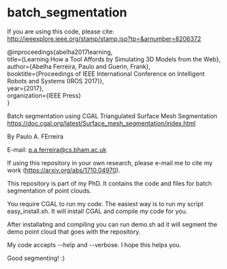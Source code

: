 # batch_segmentation


If you are using this code, please cite: http://ieeexplore.ieee.org/stamp/stamp.jsp?tp=&arnumber=8206372

@inproceedings{abelha2017learning, \
    title={Learning How a Tool Affords by Simulating 3D Models from the Web}, \
    author={Abelha Ferreira, Paulo and Guerin, Frank}, \
    booktitle={Proceedings of IEEE International Conference on Intelligent Robots and Systems (IROS 2017)}, \
    year={2017}, \
    organization={IEEE Press} \
}

Batch segmentation using CGAL Triangulated Surface Mesh Segmentation
https://doc.cgal.org/latest/Surface_mesh_segmentation/index.html

By Paulo A. FErreira

E-mail: p.a.ferreira@cs.bham.ac.uk

If using this repository in your own research, please e-mail me to cite my work (https://arxiv.org/abs/1710.04970).

This repository is part of my PhD. It contains the code and files for batch segmentation of point clouds.

You require CGAL to run my code.
The easiest way is to run my script easy_install.sh. It will install CGAL and compile my code for you.

After installating and compiling you can run demo.sh ad it will segment the demo point cloud that goes with the repository.

My code accepts --help and --verbose. I hope this helps you.


Good segmenting! :) 
 
